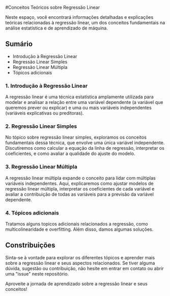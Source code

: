 #Conceitos Teóricos sobre Regressão Linear


 Neste espaço, você encontrará informações detalhadas e explicações teóricas relacionadas à regressão linear, um dos conceitos fundamentais na análise estatística e de aprendizado de máquina.

## Sumário
- Introdução à Regressão Linear
- Regressão Linear Simples
- Regressão Linear Múltipla
- Tópicos adicionais



### 1. Introdução à Regressão Linear
A regressão linear é uma técnica estatística amplamente utilizada para modelar e analisar a relação entre uma variável dependente (a variável que queremos prever ou explicar) e uma ou mais variáveis independentes (variáveis explicativas ou preditoras).

### 2. Regressão Linear Simples
No tópico sobre regressão linear simples, exploramos os conceitos fundamentais dessa técnica, que envolve uma única variável independente. Discutiremos como calcular a equação da linha de regressão, interpretar os coeficientes, e como avaliar a qualidade do ajuste do modelo.

### 3. Regressão Linear Múltipla
A regressão linear múltipla expande o conceito para lidar com múltiplas variáveis independentes. Aqui, explicaremos como ajustar modelos de regressão linear múltipla, interpretar os coeficientes de cada variável e avaliar a contribuição de todas as variáveis para a previsão da variável dependente.

### 4. Tópicos adicionais

Tratamos alguns topicos adicionais relacionados a regressão, como multicolinearidade e overfitting. Além disso, damos algumas soluções.


## Constribuições

Sinta-se à vontade para explorar os diferentes tópicos e aprender mais sobre a regressão linear e seus aspectos relacionados. Se tiver alguma dúvida, sugestão ou contribuição, não hesite em entrar em contato ou abrir uma "issue" neste repositório.

Aproveite a jornada de aprendizado sobre a regressão linear e seus conceitos!
